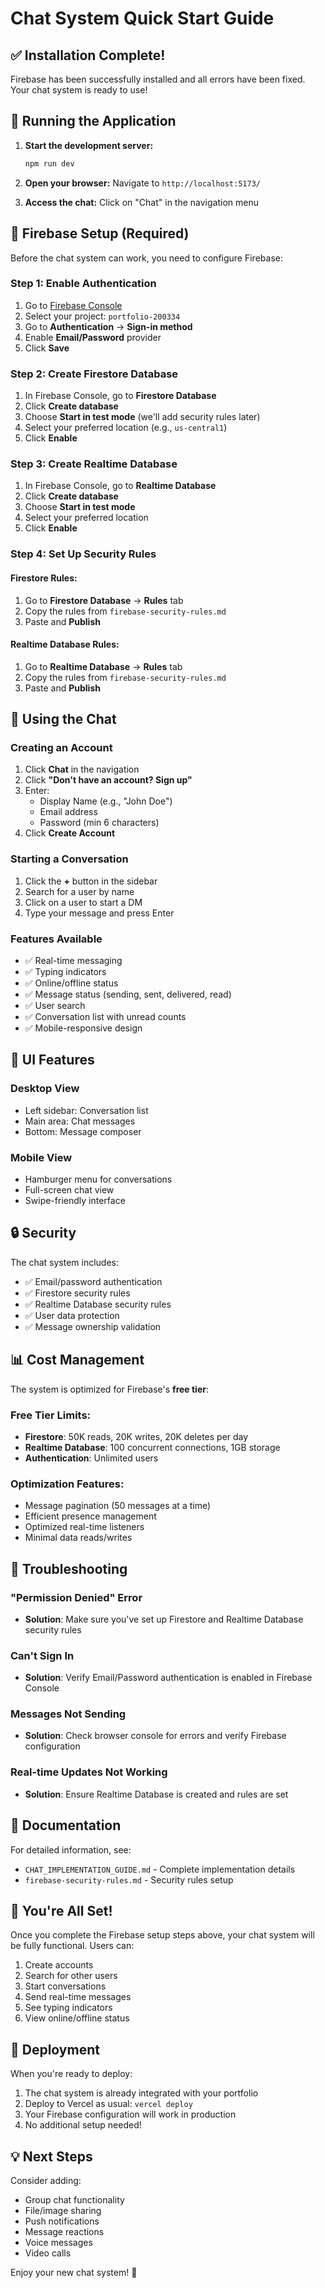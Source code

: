 # Chat System Quick Start Guide

## ✅ Installation Complete!

Firebase has been successfully installed and all errors have been fixed. Your chat system is ready to use!

## 🚀 Running the Application

1. **Start the development server:**
   ```bash
   npm run dev
   ```

2. **Open your browser:**
   Navigate to `http://localhost:5173/`

3. **Access the chat:**
   Click on "Chat" in the navigation menu

## 🔧 Firebase Setup (Required)

Before the chat system can work, you need to configure Firebase:

### Step 1: Enable Authentication

1. Go to [Firebase Console](https://console.firebase.google.com/)
2. Select your project: `portfolio-200334`
3. Go to **Authentication** → **Sign-in method**
4. Enable **Email/Password** provider
5. Click **Save**

### Step 2: Create Firestore Database

1. In Firebase Console, go to **Firestore Database**
2. Click **Create database**
3. Choose **Start in test mode** (we'll add security rules later)
4. Select your preferred location (e.g., `us-central1`)
5. Click **Enable**

### Step 3: Create Realtime Database

1. In Firebase Console, go to **Realtime Database**
2. Click **Create database**
3. Choose **Start in test mode**
4. Select your preferred location
5. Click **Enable**

### Step 4: Set Up Security Rules

#### Firestore Rules:
1. Go to **Firestore Database** → **Rules** tab
2. Copy the rules from `firebase-security-rules.md`
3. Paste and **Publish**

#### Realtime Database Rules:
1. Go to **Realtime Database** → **Rules** tab
2. Copy the rules from `firebase-security-rules.md`
3. Paste and **Publish**

## 📱 Using the Chat

### Creating an Account

1. Click **Chat** in the navigation
2. Click **"Don't have an account? Sign up"**
3. Enter:
   - Display Name (e.g., "John Doe")
   - Email address
   - Password (min 6 characters)
4. Click **Create Account**

### Starting a Conversation

1. Click the **+** button in the sidebar
2. Search for a user by name
3. Click on a user to start a DM
4. Type your message and press Enter

### Features Available

- ✅ Real-time messaging
- ✅ Typing indicators
- ✅ Online/offline status
- ✅ Message status (sending, sent, delivered, read)
- ✅ User search
- ✅ Conversation list with unread counts
- ✅ Mobile-responsive design

## 🎨 UI Features

### Desktop View
- Left sidebar: Conversation list
- Main area: Chat messages
- Bottom: Message composer

### Mobile View
- Hamburger menu for conversations
- Full-screen chat view
- Swipe-friendly interface

## 🔒 Security

The chat system includes:
- ✅ Email/password authentication
- ✅ Firestore security rules
- ✅ Realtime Database security rules
- ✅ User data protection
- ✅ Message ownership validation

## 📊 Cost Management

The system is optimized for Firebase's **free tier**:

### Free Tier Limits:
- **Firestore**: 50K reads, 20K writes, 20K deletes per day
- **Realtime Database**: 100 concurrent connections, 1GB storage
- **Authentication**: Unlimited users

### Optimization Features:
- Message pagination (50 messages at a time)
- Efficient presence management
- Optimized real-time listeners
- Minimal data reads/writes

## 🐛 Troubleshooting

### "Permission Denied" Error
- **Solution**: Make sure you've set up Firestore and Realtime Database security rules

### Can't Sign In
- **Solution**: Verify Email/Password authentication is enabled in Firebase Console

### Messages Not Sending
- **Solution**: Check browser console for errors and verify Firebase configuration

### Real-time Updates Not Working
- **Solution**: Ensure Realtime Database is created and rules are set

## 📖 Documentation

For detailed information, see:
- `CHAT_IMPLEMENTATION_GUIDE.md` - Complete implementation details
- `firebase-security-rules.md` - Security rules setup

## 🎉 You're All Set!

Once you complete the Firebase setup steps above, your chat system will be fully functional. Users can:

1. Create accounts
2. Search for other users
3. Start conversations
4. Send real-time messages
5. See typing indicators
6. View online/offline status

## 🚀 Deployment

When you're ready to deploy:

1. The chat system is already integrated with your portfolio
2. Deploy to Vercel as usual: `vercel deploy`
3. Your Firebase configuration will work in production
4. No additional setup needed!

## 💡 Next Steps

Consider adding:
- Group chat functionality
- File/image sharing
- Push notifications
- Message reactions
- Voice messages
- Video calls

Enjoy your new chat system! 🎊
